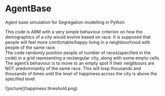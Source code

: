 # AgentBase
Agent base simulation for  Segregation modelling in Python

This code is ABM with a very simple behaviour criterion on how the demographics of a city would evolve based on race. It is supposed that people will feel more comfortable/happy living in a neighbourhood with people of the same race.  
The code randomly position people of number of races(specified in the code) in a grid representing a rectangular city, along with some empty cells. The agent’s behaviour is to move to an empty spot if their neighbours are NOT predominantly of the same race. 
This will loop thousands and thousands of times until the level of happiness across the city is above the specified level. 

![picture](happiness threshold.png)
